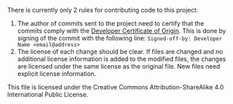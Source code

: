 There is currently only 2 rules for contributing code to this project:
1. The author of commits sent to the project need to certify that the commits comply with the [Developer Certificate of Origin](Developer_Certificate_of_Origin.v1.1.txt).
   This is done by signing of the commit with the following line:
   `Signed-off-by: Developer Name <email@address>`
1. The license of each change should be clear.
   If files are changed and no additional license information is added to the modified files, the changes are licensed
   under the same license as the original file.
   New files need explicit license information. 

This file is licensed under the Creative Commons Attribution-ShareAlike 4.0 International Public License.
